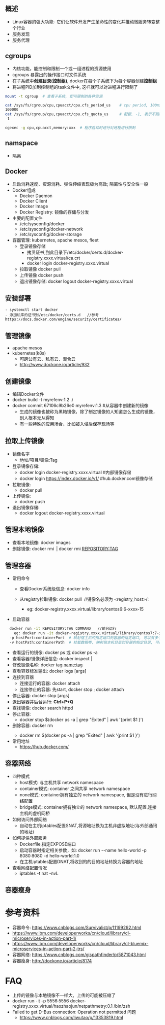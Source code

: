 

## 概述
- Linux容器的强大功能- 它们让软件开发产生革命性的变化并推动微服务转变整个行业
- 服务发现
- 服务代理

## cgroups

- 内核功能，能控制和限制一个或一组进程的资源使用
- cgroups 暴露出的操作接口时文件系统
- 在子系统中**创建目录(控制组)**, docker在每个子系统下为每个容器创建**控制组**
- 将进程PID加到控制组的task文件中, 这样就可以对进程进行限制了

```bash
mount -t cgroup  # 查看子系统, 即可限制的各种资源

cat /sys/fs/cgroup/cpu,cpuacct/cpu.cfs_period_us    # cpu period, 100ms
100000                                            
cat /sys/fs/cgroup/cpu,cpuacct/cpu.cfs_quota_us     # 配额, -1, 表示不限制, 20000 表示20ms, 即最多使用20%cpu资源
-1

cgexec -g cpu,cpuacct,memory:xxx  # 程序启动时进行对进程进行限制
```

## namspace

- 隔离


## Docker

- 启动消耗速度、资源消耗、弹性伸缩表现极为高效; 隔离性与安全性一般
- Docker组成
  - Docker Daemon
  - Docker Client
  - Docker Image
  - Docker Registry: 镜像的存储与分发
- 主要的配置文件
  - /etc/sysconfig/docker
  - /etc/sysconfig/docker-network
  - /etc/sysconfig/docker-storage
- 容器管理: kubernetes, apache mesos, fleet
  - 登录镜像存储
    - 拷贝证书,到此目录下/etc/docker/certs.d/docker-registry.xxxx.virtual/ca.crt
    - docker login docker-registry.xxxx.virtual
  - 拉取镜像 docker pull <image>
  - 上传镜像 docker push <image>
  - 退出镜像存储: docker logout docker-registry.xxxx.virtual

## 安装部署
```
- systemctl start docker
- 添加私库的证书到/etc/docker/certs.d   //参考 https://docs.docker.com/engine/security/certificates/

```

## 管理镜像
- apache mesos
- kubernetes(k8s)
  - 可跨公有云、私有云、混合云
  - http://www.dockone.io/article/932

## 创建镜像
  - 编辑Docker文件
  - docker build -t myrefenv:1.2 ./
  - docker commit 67106c9b26e0 myrefenv:1.3  #从容器中创建新的镜像
    - 生成的镜像也被称为黑箱镜像，除了制定镜像的人知道怎么生成的镜像，别人根本无从得知
    - 有一些特殊的应用场合，比如被入侵后保存现场等

## 拉取上传镜像
- 镜像名字
  - 地址/项目/镜像:Tag
- 登录镜像存储: 
  - docker login docker-registry.xxxx.virtual      #内部镜像存储
  - docker login https://index.docker.io/v1/       #hub.docker.com镜像存储
- 拉取镜像:
  - docker pull <image>
- 上传镜像:
  - docker push <image> 
- 退出镜像存储: 
  - docker logout docker-registry.xxxx.virtual

## 管理本地镜像
- 查看本地镜像: docker images 
- 删除镜像: docker rmi <image> | docker rmi <REPOSITORY:TAG>

## 管理容器
- 常用命令
  - 查看Docker系统级信息: docker info
  
  - 从registry拉取镜像: docker pull <image>  //镜像名必须为 <registry_host>/<repo>:<tag>
    - eg: docker-registry.xxxx.virtual/library/centos6:6-xxxx-15

- 启动容器
``` bash
  docker run -it REPOSITORY:TAG COMMAND   //前台运行
    eg: docker run -it docker-registry.xxxx.virtual/library/centos7:7-ixxxx-12 /bin/bash
  -p hostPort:containerPort  # 映射宿主机的指定端口到容器的指定端口, 可以有多个 -p
  -v hostPath:containerPath  # 挂载数据卷, 映射宿主机目录到容器的指定目录, 可以有多个 -v

```

  - 查看运行的镜像: docker ps 或 docker ps -a
  - 查看容器/镜像详细信息: docker inspect <image>|<container>
  - 修改镜像名称: docker tag <imageid> <name:tag>
  - 查看容器标准输出: docker logs [args] <container>
  - 连接到容器
    - 连接运行的容器: docker attach <container>
    - 连接停止的容器: 先start, docker stop <container>; docker attach <container>
  - 停止容器: docker stop [args] <container>
  - 退出容器并后台运行: **Ctrl+P+Q**
  - 查找镜像: docker search httpd
  - 停止容器:
    - docker stop $(docker ps -a | grep "Exited" | awk '{print $1 }')
  - 删除容器: docker rm <CONTAINER ID>
    - docker rm $(docker ps -a | grep "Exited" | awk '{print $1 }') 
- 常用地址
  - https://hub.docker.com/

## 容器网络
- 四种模式
  - host模式: 与主机共享 network namespace
  - container模式: container 之间共享 network namespace
  - none模式: container拥有独立的 network namespace, 但是没有进行网络配置
  - bridge模式: container拥有独立的 network namespace, 默认配置,连接主机的虚机网桥
- 如何访问外部网络
  - 自动在主机iptables配置SNAT,将源地址换为主机非虚拟地址(与外部通讯的地址)
- 如何提供外部服务
  - Dockerfile,指定EXPOSE端口
  - 启动容器时指定相关参数，如: docker run --name hello-world -p 8080:8080 -d hello-world:1.0
  - 在主机iptables配置DNAT,将收到的的目的地址转换为容器的地址
- 查看网络配置情况
  - iptables -t nat -nvL

## 容器瘦身


# 参考资料
- 容器命令: https://www.cnblogs.com/Survivalist/p/11199292.html
- https://www.ibm.com/developerworks/cn/cloud/library/cl-microservices-in-action-part-1/
- https://www.ibm.com/developerworks/cn/cloud/library/cl-bluemix-microservices-in-action-part-2-trs/
- 容器网络: https://www.cnblogs.com/gispathfinder/p/5871043.html
- 容器瘦身: http://dockone.io/article/8174


# FAQ
- 上传的镜像与本地镜像不一样大，上传的可能被压缩了
- docker run -it -p 5556:5556 docker-registry.xxxx.virtual/haozhaojun/netpathmetry:0.1 /bin/zsh
- Failed to get D-Bus connection: Operation not permitted 问题
  - https://www.cnblogs.com/liwutao/p/13353819.html
